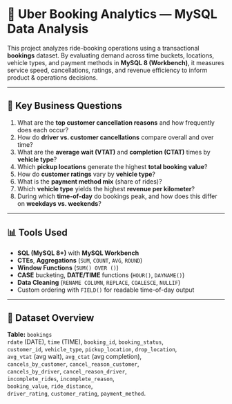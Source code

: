 # 🚗 Uber Booking Analytics — MySQL Data Analysis

This project analyzes ride-booking operations using a transactional **bookings** dataset. By evaluating demand across time buckets, locations, vehicle types, and payment methods in **MySQL 8 (Workbench)**, it measures service speed, cancellations, ratings, and revenue efficiency to inform product & operations decisions.

---

## 🧠 Key Business Questions
1. What are the **top customer cancellation reasons** and how frequently does each occur?
2. How do **driver vs. customer cancellations** compare overall and over time?
3. What are the **average wait (VTAT)** and **completion (CTAT)** times by **vehicle type**?
4. Which **pickup locations** generate the highest **total booking value**?
5. How do **customer ratings** vary by **vehicle type**?
6. What is the **payment method mix** (share of rides)?
7. Which **vehicle type** yields the highest **revenue per kilometer**?
8. During which **time-of-day** do bookings peak, and how does this differ on **weekdays vs. weekends**?

---

## 📊 Tools Used
- **SQL (MySQL 8+)** with **MySQL Workbench**
- **CTEs**, **Aggregations** (`SUM`, `COUNT`, `AVG`, `ROUND`)
- **Window Functions** (`SUM() OVER ()`)
- **CASE** bucketing, **DATE/TIME** functions (`HOUR()`, `DAYNAME()`)
- **Data Cleaning** (`RENAME COLUMN`, `REPLACE`, `COALESCE`, `NULLIF`)
- Custom ordering with `FIELD()` for readable time-of-day output

---

## 📂 Dataset Overview
**Table:** `bookings`  
`rdate` (DATE), `time` (TIME), `booking_id`, `booking_status`,  
`customer_id`, `vehicle_type`, `pickup_location`, `drop_location`,  
`avg_vtat` (avg wait), `avg_ctat` (avg completion),  
`cancels_by_customer`, `cancel_reason_customer`,  
`cancels_by_driver`, `cancel_reason_driver`,  
`incomplete_rides`, `incomplete_reason`,  
`booking_value`, `ride_distance`,  
`driver_rating`, `customer_rating`, `payment_method`.


